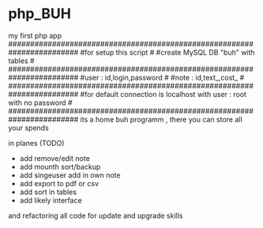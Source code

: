 # php_BUH
my first php app
########################################################################
#for setup this script                                                 #
#create MySQL DB "buh" with tables                                     #
########################################################################
#user : id,login,password                                              #
#note : id,text_,cost_                                                 #
########################################################################
#for default connection is localhost with user : root with no password #
########################################################################
its a home buh programm , there you can store all your spends 

in planes (TODO)
- add remove/edit note
- add mounth sort/backup
- add singeuser add in own note
- add export to pdf or csv
- add sort in tables
- add likely interface

and refactoring all code for update and upgrade skills
